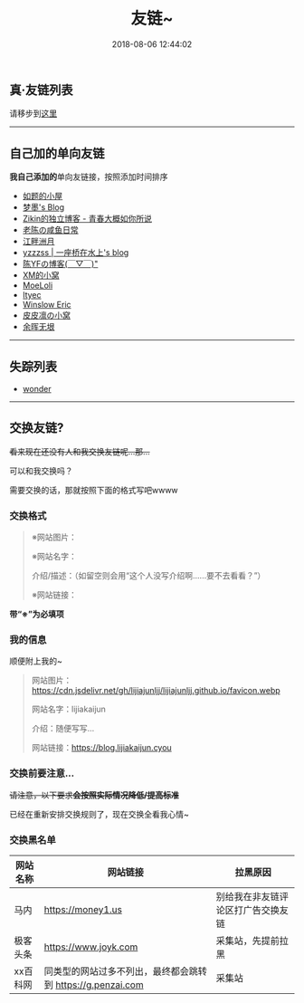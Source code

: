 ﻿---
title: 友链~
date: 2018-08-06 12:44:02
comment: true
description: 好伙伴们在哪里~
lk: /friends
toc: true
---
## 真·友链列表

请移步到[这里](/friends)

---

## 自己加的单向友链

**我自己添加的**单向友链接，按照添加时间排序

- [如题的小屋](https://imrt.top)
- [梦墨's Blog](https://idream.ink)
- [Zikin的独立博客 - 青春大概如你所说](https://zikin.org)
- [老陈の咸鱼日常](https://fantanstic.top)
- [江畔洲月](https://www.ryu.moe)
- [yzzzss | 一座桥在水上's blog](https://blog.othing.xyz)
- [陈YFの博客(￣▽￣)" ](https://blog.cyfan.top)
- [XM的小窝](https://kanokano.cn)
- [MoeLoli](https://moeloli.top)
- [ltyec](https://ltyec.com)
- [Winslow Eric](https://www.winsloweric.cn)
- [皮皮凛の小窝](https://owomoe.net)
- [余晖无垠](https://www.rssins.net)

---

## 失踪列表

- [wonder](https://www.wonder1999.com)

---

## 交换友链?

~~看来现在还没有人和我交换友链呢...那...~~

可以和我交换吗？

需要交换的话，那就按照下面的格式写吧wwww

### 交换格式

> ※网站图片：
>
> ※网站名字：
>
>介绍/描述：（如留空则会用“这个人没写介绍啊......要不去看看？”）
>
>※网站链接：

**带“※”为必填项**

### 我的信息

顺便附上我的~

>网站图片：https://cdn.jsdelivr.net/gh/lijiajunljj/lijiajunljj.github.io/favicon.webp
>
>网站名字：lijiakaijun
>
>介绍：随便写写...
>
>网站链接：https://blog.lijiakaijun.cyou

### 交换前要注意...

~~请注意，以下要求**会按照实际情况降低/提高标准**~~

已经在重新安排交换规则了，现在交换全看我心情~

### 交换黑名单

|网站名称|网站链接|拉黑原因|
|--------|-------|-------|
| 马内 | https://money1.us | 别给我在非友链评论区打广告交换友链 |
| 极客头条 | https://www.joyk.com | 采集站，先提前拉黑 |
| xx百科网 | 同类型的网站过多不列出，最终都会跳转到 https://g.penzai.com | 采集站 |

<!--

#### 访问体验

1. 网站有文章RSS提供订阅~~，且订阅链接能在[Feeds Pub](https://feeds.pub)正常识别订阅（非必要，但有的话可以提高通过率），但我Feeds Pub订阅满了~~
2. 网站能在国内正常访问，访问必须要使用https且有http强制跳转至https的操作
3. 网站访问时感到良好，无明显卡顿现象，加载超过30s未完成直接拒绝（以浏览器是否显示加载标识为准）
4. 如网站包含有广告，不应影响浏览体验，广告内容也不应完全应涉及“网站内容”分节中所提到的内容
5. 网站要被起码一家搜索引擎收录，即使是一个主页链接（360和搜狗除外）（非必要，可提升通过率）

#### 内容

1. 禁止以下内容出现在贵站：
   - 违反中华人民共和国和服务器所在国的法律内容（例如黄赌毒，色情，性侵，侵犯他人隐私等）
   - 以任何形式的内容侵权行为（包括无脑复制粘贴网络上一堆连内容都一样的内容，简称复制烂大街的文章）
   - 诱导访客下载or访问包含病毒/木马的软件/网站/文件
   - 讨论任何国家的政治
   - 以任何形式的歧视任何人行为
   - 撸羊毛，纯资源分享，VPS主机推荐
2. 网站必须要有大于或等于3篇的自制文章，且最近的文章需发表在 31557600000000微秒 内（需要密码才能访问的文章不算）
3. 如有版权声明，需写明许可协议，如有使用他人内容的需要按照他人使用的许可协议进行对应操作

#### 其他
1. 通过概率在0%-70%之间，熟人概率可能会更高w~~（剩下的30%靠关系，满了就不用走这程序了）~~
2. 先看完本人的网站（包括文章内容）再决定是否交换，否则因后续交往问题所引发的一切后果本人不负责
3. 本人会不定期访问，如果不符合以上要求（除去“网站内容”中的第2条）的，可能在不通知贵站的情况下撤掉友链，贵站已添加的友链中没找到本网站也会撤掉
4. 提出交换申请7天后没有任何答复请自行发邮件/在其他平台私信提醒
5. 交换规则不定期更新，本人不会另行通知
6. 网站无法访问/找不到ip地址将会列为失踪名单，在确认无误后撤下友链
7. 本人自行添加的单向友链不受上述规则的限制

### 一些废话

~~（说实话我还是挺怕域名还没到期就挂了，可我没钱买域名啊）~~

~~（上面这句话已经不重要了，因为有人送我了个域名了[笑哭]）~~

（上面这句话已经不重要了，因为我自己已经买了域名了[笑哭]）

~~如果感觉访问慢的可以试试[这里](https://blog.lijiajunljj.tk)~~，都用Vercel部署了都

其实以上要求大部分都可以达到吧...虽然我知道没有多少人想要和我交换友链

说真的，挺讨厌采集站的

-->